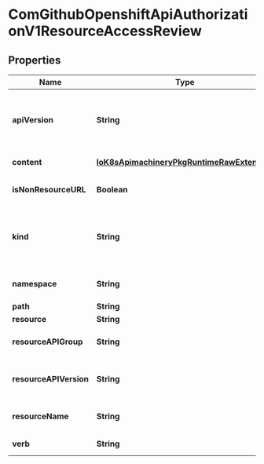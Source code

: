 
# ComGithubOpenshiftApiAuthorizationV1ResourceAccessReview

## Properties
Name | Type | Description | Notes
------------ | ------------- | ------------- | -------------
**apiVersion** | **String** | APIVersion defines the versioned schema of this representation of an object. Servers should convert recognized schemas to the latest internal value, and may reject unrecognized values. More info: https://git.k8s.io/community/contributors/devel/sig-architecture/api-conventions.md#resources |  [optional]
**content** | [**IoK8sApimachineryPkgRuntimeRawExtension**](IoK8sApimachineryPkgRuntimeRawExtension.md) | Content is the actual content of the request for create and update |  [optional]
**isNonResourceURL** | **Boolean** | IsNonResourceURL is true if this is a request for a non-resource URL (outside of the resource hierarchy) | 
**kind** | **String** | Kind is a string value representing the REST resource this object represents. Servers may infer this from the endpoint the client submits requests to. Cannot be updated. In CamelCase. More info: https://git.k8s.io/community/contributors/devel/sig-architecture/api-conventions.md#types-kinds |  [optional]
**namespace** | **String** | Namespace is the namespace of the action being requested.  Currently, there is no distinction between no namespace and all namespaces | 
**path** | **String** | Path is the path of a non resource URL | 
**resource** | **String** | Resource is one of the existing resource types | 
**resourceAPIGroup** | **String** | Group is the API group of the resource Serialized as resourceAPIGroup to avoid confusion with the &#39;groups&#39; field when inlined | 
**resourceAPIVersion** | **String** | Version is the API version of the resource Serialized as resourceAPIVersion to avoid confusion with TypeMeta.apiVersion and ObjectMeta.resourceVersion when inlined | 
**resourceName** | **String** | ResourceName is the name of the resource being requested for a \&quot;get\&quot; or deleted for a \&quot;delete\&quot; | 
**verb** | **String** | Verb is one of: get, list, watch, create, update, delete | 



